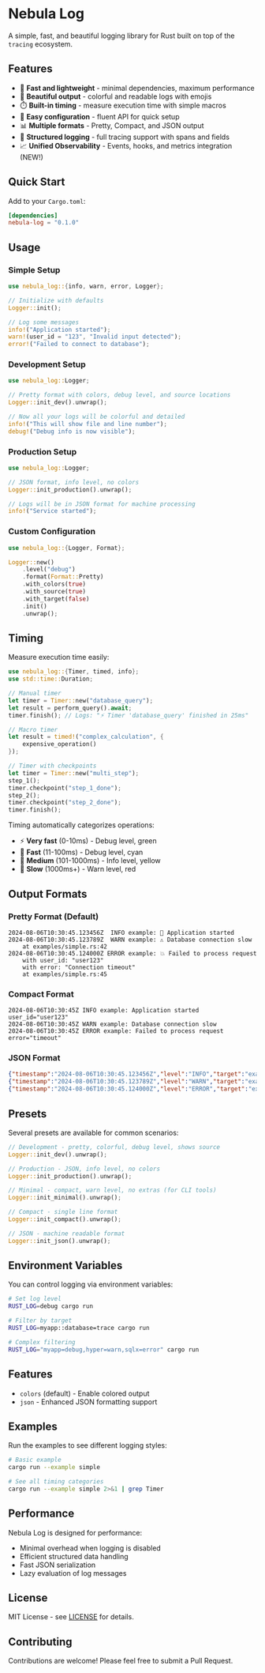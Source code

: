 # Nebula Log

A simple, fast, and beautiful logging library for Rust built on top of the `tracing` ecosystem.

## Features

- 🚀 **Fast and lightweight** - minimal dependencies, maximum performance
- 🎨 **Beautiful output** - colorful and readable logs with emojis
- ⏱️ **Built-in timing** - measure execution time with simple macros
- 🔧 **Easy configuration** - fluent API for quick setup
- 📊 **Multiple formats** - Pretty, Compact, and JSON output
- 🎯 **Structured logging** - full tracing support with spans and fields
- 📈 **Unified Observability** - Events, hooks, and metrics integration (NEW!)

## Quick Start

Add to your `Cargo.toml`:

```toml
[dependencies]
nebula-log = "0.1.0"
```

## Usage

### Simple Setup

```rust
use nebula_log::{info, warn, error, Logger};

// Initialize with defaults
Logger::init();

// Log some messages
info!("Application started");
warn!(user_id = "123", "Invalid input detected");
error!("Failed to connect to database");
```

### Development Setup

```rust
use nebula_log::Logger;

// Pretty format with colors, debug level, and source locations
Logger::init_dev().unwrap();

// Now all your logs will be colorful and detailed
info!("This will show file and line number");
debug!("Debug info is now visible");
```

### Production Setup

```rust
use nebula_log::Logger;

// JSON format, info level, no colors
Logger::init_production().unwrap();

// Logs will be in JSON format for machine processing
info!("Service started");
```

### Custom Configuration

```rust
use nebula_log::{Logger, Format};

Logger::new()
    .level("debug")
    .format(Format::Pretty)
    .with_colors(true)
    .with_source(true)
    .with_target(false)
    .init()
    .unwrap();
```

## Timing

Measure execution time easily:

```rust
use nebula_log::{Timer, timed, info};
use std::time::Duration;

// Manual timer
let timer = Timer::new("database_query");
let result = perform_query().await;
timer.finish(); // Logs: "⚡ Timer 'database_query' finished in 25ms"

// Macro timer
let result = timed!("complex_calculation", {
    expensive_operation()
});

// Timer with checkpoints
let timer = Timer::new("multi_step");
step_1();
timer.checkpoint("step_1_done");
step_2(); 
timer.checkpoint("step_2_done");
timer.finish();
```

Timing automatically categorizes operations:
- ⚡ **Very fast** (0-10ms) - Debug level, green
- 🏃 **Fast** (11-100ms) - Debug level, cyan
- 🚶 **Medium** (101-1000ms) - Info level, yellow
- 🐌 **Slow** (1000ms+) - Warn level, red

## Output Formats

### Pretty Format (Default)
```
2024-08-06T10:30:45.123456Z  INFO example: 🚀 Application started
2024-08-06T10:30:45.123789Z  WARN example: ⚠️ Database connection slow
    at examples/simple.rs:42
2024-08-06T10:30:45.124000Z ERROR example: 💥 Failed to process request
    with user_id: "user123"
    with error: "Connection timeout"
    at examples/simple.rs:45
```

### Compact Format
```
2024-08-06T10:30:45Z INFO example: Application started user_id="user123"
2024-08-06T10:30:45Z WARN example: Database connection slow  
2024-08-06T10:30:45Z ERROR example: Failed to process request error="timeout"
```

### JSON Format
```json
{"timestamp":"2024-08-06T10:30:45.123456Z","level":"INFO","target":"example","message":"Application started","user_id":"user123"}
{"timestamp":"2024-08-06T10:30:45.123789Z","level":"WARN","target":"example","message":"Database connection slow"}
{"timestamp":"2024-08-06T10:30:45.124000Z","level":"ERROR","target":"example","message":"Failed to process request","error":"timeout"}
```

## Presets

Several presets are available for common scenarios:

```rust
// Development - pretty, colorful, debug level, shows source
Logger::init_dev().unwrap();

// Production - JSON, info level, no colors  
Logger::init_production().unwrap();

// Minimal - compact, warn level, no extras (for CLI tools)
Logger::init_minimal().unwrap();

// Compact - single line format
Logger::init_compact().unwrap();

// JSON - machine readable format
Logger::init_json().unwrap();
```

## Environment Variables

You can control logging via environment variables:

```bash
# Set log level
RUST_LOG=debug cargo run

# Filter by target
RUST_LOG=myapp::database=trace cargo run

# Complex filtering  
RUST_LOG="myapp=debug,hyper=warn,sqlx=error" cargo run
```

## Features

- `colors` (default) - Enable colored output
- `json` - Enhanced JSON formatting support

## Examples

Run the examples to see different logging styles:

```bash
# Basic example
cargo run --example simple

# See all timing categories
cargo run --example simple 2>&1 | grep Timer
```

## Performance

Nebula Log is designed for performance:
- Minimal overhead when logging is disabled
- Efficient structured data handling
- Fast JSON serialization
- Lazy evaluation of log messages

## License

MIT License - see [LICENSE](LICENSE) for details.

## Contributing

Contributions are welcome! Please feel free to submit a Pull Request.